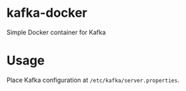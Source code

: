 # kafka-docker
Simple Docker container for Kafka

# Usage

Place Kafka configuration at `/etc/kafka/server.properties`. 
